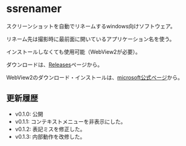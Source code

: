 # ssrenamer

スクリーンショットを自動でリネームするwindows向けソフトウェア。

リネーム先は撮影時に最前面に開いているアプリケーション名を使う。

インストールしなくても使用可能（WebView2が必要）。


ダウンロードは、[Releases](https://github.com/ikapper/ssrenamer/releases)ページから。


WebView2のダウンロード・インストールは、[microsoft公式ページ](https://developer.microsoft.com/en-us/microsoft-edge/webview2/)から。


## 更新履歴

* v0.1.0: 公開
* v0.1.1: コンテキストメニューを非表示にした。
* v0.1.2: 表記ミスを修正した。
* v0.1.3: 内部動作を改修した。